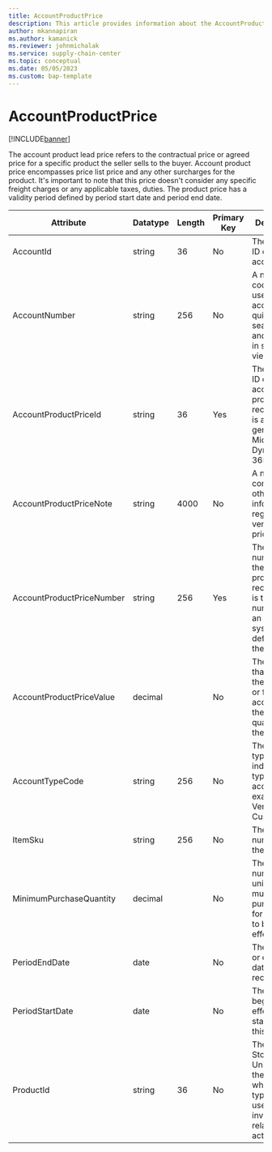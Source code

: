 ```yaml
---
title: AccountProductPrice
description: This article provides information about the AccountProductPrice entity.
author: mkannapiran
ms.author: kamanick
ms.reviewer: johnmichalak
ms.service: supply-chain-center
ms.topic: conceptual
ms.date: 05/05/2023
ms.custom: bap-template
---
```


# **AccountProductPrice**

[!INCLUDE[banner](../../includes/banner.md)]

The account product lead price refers to the contractual price or agreed price for a specific product the seller sells to the buyer. Account product price encompasses price list price and any other surcharges for the product. It's important to note that this price doesn't consider any specific freight charges or any applicable taxes, duties. The product price has a validity period defined by period start date and period end date.


|	Attribute	|	Datatype	|	Length	|	Primary Key	|	Description	|
|---------------|--------|------|----------|-----------|
|	AccountId	|	string	|	36	|	No	|	The unique ID of the account.	|
|	AccountNumber	|	string	|	256	|	No	|	A number or code that is used for the account to quickly search for and identify it in system views.	|
|	AccountProductPriceId	|	string	|	36	|	Yes	|	The unique ID of the account product price record. This is auto generated by Microsoft Dynamics 365.	|
|	AccountProductPriceNote	|	string	|	4000	|	No	|	A note, comment, or other information regarding the vendor item price.	|
|	AccountProductPriceNumber	|	string	|	256	|	Yes	|	The unique number of the account product price record. This is the record number from an ERP system or defined by the user.	|
|	AccountProductPriceValue	|	decimal	|		|	No	|	The price that is set by the account or for the account for the purchase quantity of the item.	|
|	AccountTypeCode	|	string	|	256	|	No	|	The account type code indicates the type of the account. For example, Vendor or Customer.	|
|	ItemSku	|	string	|	256	|	No	|	The unique number of the product.	|
|	MinimumPurchaseQuantity	|	decimal	|		|	No	|	The minimum number of units that must be purchased for the price to be effective.	|
|	PeriodEndDate	|	date	|		|	No	|	The validity or expiry date of this record.	|
|	PeriodStartDate	|	date	|		|	No	|	The beginning or effective start date of this record.	|
|	ProductId	|	string	|	36	|	No	|	The Stockkeeping Unit (SKU) of the product, which is typically used for inventory-related activities.	|
